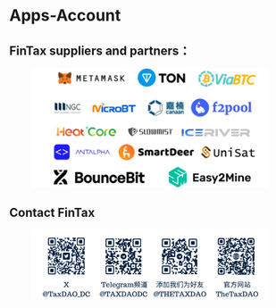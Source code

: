 # Apps-Account

## FinTax suppliers and partners：

<figure><img src="../../.gitbook/assets/image (2).png" alt=""><figcaption></figcaption></figure>



## Contact FinTax

<figure><img src="../../.gitbook/assets/1722422345256 (1).png" alt=""><figcaption></figcaption></figure>
